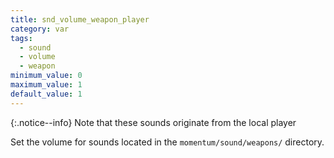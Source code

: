 ```yaml
---
title: snd_volume_weapon_player
category: var
tags:
  - sound
  - volume
  - weapon
minimum_value: 0
maximum_value: 1
default_value: 1
---
```


{:.notice--info}
Note that these sounds originate from the local player

Set the volume for sounds located in the `momentum/sound/weapons/` directory.
